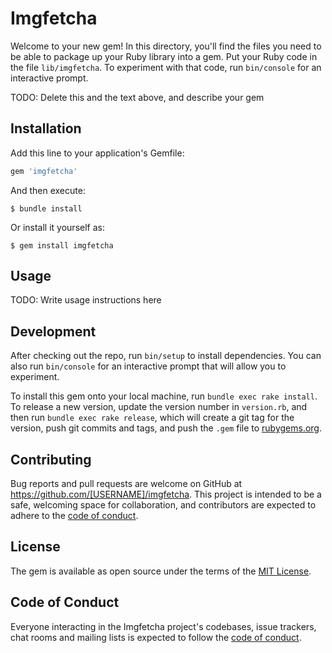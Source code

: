 # Imgfetcha

Welcome to your new gem! In this directory, you'll find the files you need to be able to package up your Ruby library into a gem. Put your Ruby code in the file `lib/imgfetcha`. To experiment with that code, run `bin/console` for an interactive prompt.

TODO: Delete this and the text above, and describe your gem

## Installation

Add this line to your application's Gemfile:

```ruby
gem 'imgfetcha'
```

And then execute:

    $ bundle install

Or install it yourself as:

    $ gem install imgfetcha

## Usage

TODO: Write usage instructions here

## Development

After checking out the repo, run `bin/setup` to install dependencies. You can also run `bin/console` for an interactive prompt that will allow you to experiment.

To install this gem onto your local machine, run `bundle exec rake install`. To release a new version, update the version number in `version.rb`, and then run `bundle exec rake release`, which will create a git tag for the version, push git commits and tags, and push the `.gem` file to [rubygems.org](https://rubygems.org).

## Contributing

Bug reports and pull requests are welcome on GitHub at https://github.com/[USERNAME]/imgfetcha. This project is intended to be a safe, welcoming space for collaboration, and contributors are expected to adhere to the [code of conduct](https://github.com/[USERNAME]/imgfetcha/blob/master/CODE_OF_CONDUCT.md).


## License

The gem is available as open source under the terms of the [MIT License](https://opensource.org/licenses/MIT).

## Code of Conduct

Everyone interacting in the Imgfetcha project's codebases, issue trackers, chat rooms and mailing lists is expected to follow the [code of conduct](https://github.com/[USERNAME]/imgfetcha/blob/master/CODE_OF_CONDUCT.md).
